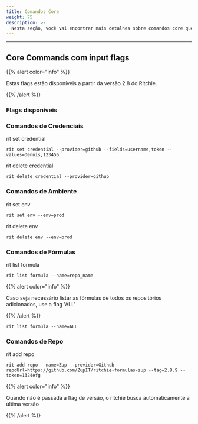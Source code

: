 ```yaml
---
title: Comandos Core
weight: 75
description: >-
  Nesta seção, você vai encontrar mais detalhes sobre comandos core que podem ser usados via input flags.
---
```


---

## Core Commands com input flags

{{% alert color="info" %}}

Estas flags estão disponíveis a partir da versão 2.8 do Ritchie.

{{% /alert %}}

### Flags disponíveis

### Comandos de Credenciais

rit set credential

```text
rit set credential --provider=github --fields=username,token --values=Dennis,123456
```

rit delete credential

```text
rit delete credential --provider=github
```

### Comandos de Ambiente

rit set env

```text
rit set env --env=prod
```

rit delete env

```text
rit delete env --env=prod
```

### Comandos de Fórmulas

rit list formula

```text
rit list formula --name=repo_name
```

{{% alert color="info" %}}

Caso seja necessário listar as fórmulas de todos os repositórios adicionados, use a flag 'ALL'

{{% /alert %}} 

```text
rit list formula --name=ALL
```


### Comandos de Repo

rit add repo

```text
rit add repo --name=Zup --provider=Github --repoUrl=https://github.com/ZupIT/ritchie-formulas-zup --tag=2.8.9 --token=1324efg
```

{{% alert color="info" %}}

Quando não é passada a flag de versão, o ritchie busca automaticamente a última versão

{{% /alert %}}
